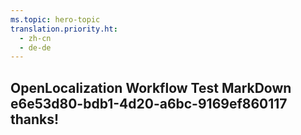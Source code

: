 ```yaml
---
ms.topic: hero-topic
translation.priority.ht: 
  - zh-cn
  - de-de
---
```

## OpenLocalization Workflow Test MarkDown e6e53d80-bdb1-4d20-a6bc-9169ef860117 thanks!
